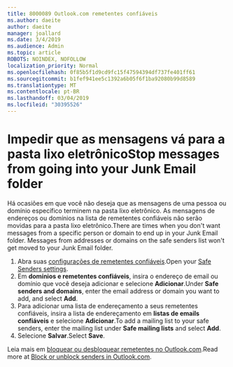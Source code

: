 ```yaml
---
title: 8000089 Outlook.com remetentes confiáveis
ms.author: daeite
author: daeite
manager: joallard
ms.date: 3/4/2019
ms.audience: Admin
ms.topic: article
ROBOTS: NOINDEX, NOFOLLOW
localization_priority: Normal
ms.openlocfilehash: 0f85b5f1d9cd9fc15f47594394df737fe401ff61
ms.sourcegitcommit: b1fef941ee5c1392a6b05f6f1ba92080b99d8589
ms.translationtype: MT
ms.contentlocale: pt-BR
ms.lasthandoff: 03/04/2019
ms.locfileid: "30395526"
---
```

# <a name="stop-messages-from-going-into-your-junk-email-folder"></a><span data-ttu-id="14189-102">Impedir que as mensagens vá para a pasta lixo eletrônico</span><span class="sxs-lookup"><span data-stu-id="14189-102">Stop messages from going into your Junk Email folder</span></span>

<span data-ttu-id="14189-p101">Há ocasiões em que você não deseja que as mensagens de uma pessoa ou domínio específico terminem na pasta lixo eletrônico. As mensagens de endereços ou domínios na lista de remetentes confiáveis não serão movidas para a pasta lixo eletrônico.</span><span class="sxs-lookup"><span data-stu-id="14189-p101">There are times when you don't want messages from a specific person or domain to end up in your Junk Email folder. Messages from addresses or domains on the safe senders list won't get moved to your Junk Email folder.</span></span>

1. <span data-ttu-id="14189-105">Abra suas [configurações de remetentes confiáveis](https://go.microsoft.com/fwlink/?linkid=2035804).</span><span class="sxs-lookup"><span data-stu-id="14189-105">Open your [Safe Senders settings](https://go.microsoft.com/fwlink/?linkid=2035804).</span></span>
2. <span data-ttu-id="14189-106">Em **domínios e remetentes confiáveis**, insira o endereço de email ou domínio que você deseja adicionar e selecione **Adicionar**.</span><span class="sxs-lookup"><span data-stu-id="14189-106">Under **Safe senders and domains**, enter the email address or domain you want to add, and select **Add**.</span></span>
3. <span data-ttu-id="14189-107">Para adicionar uma lista de endereçamento a seus remetentes confiáveis, insira a lista de endereçamento em **listas de emails confiáveis** e selecione **Adicionar**.</span><span class="sxs-lookup"><span data-stu-id="14189-107">To add a mailing list to your safe senders, enter the mailing list under **Safe mailing lists** and select **Add**.</span></span>
4. <span data-ttu-id="14189-108">Selecione **Salvar**.</span><span class="sxs-lookup"><span data-stu-id="14189-108">Select **Save**.</span></span>

<span data-ttu-id="14189-109">Leia mais em [bloquear ou desbloquear remetentes no Outlook.com](https://support.office.com/article/afba1c94-77bb-4f50-8b85-057cf52f4d5e).</span><span class="sxs-lookup"><span data-stu-id="14189-109">Read more at [Block or unblock senders in Outlook.com](https://support.office.com/article/afba1c94-77bb-4f50-8b85-057cf52f4d5e).</span></span>